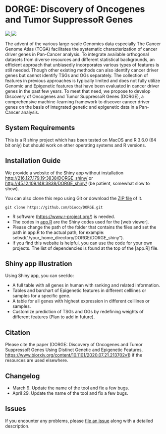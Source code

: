 # DORGE: Discovery of Oncogenes and Tumor SuppressoR Genes

<p>
	<a href="#">
	   <img src="https://travis-ci.org/jakelever/cancermine.svg?branch=master" />
	</a>
	<a href="#">
	   <img src="https://img.shields.io/badge/data-viewer-9e42f4.svg" />
	</a>
</p>

The advent of the various large-scale Genomics data especially The Cancer Genome Atlas (TCGA) facilitates the systematic characterization of cancer driver genes in Pan-Cancer analysis. To integrate available orthogonal datasets from diverse resources and different statistical backgrounds, an efficient approach that unbiasedly incorporates various types of features is still needed. Though other existing methods can also identify cancer driver genes but cannot identify TSGs and OGs separately. The collection of features in previous approaches is typically limited and does not fully utilize Genomic and Epigenetic features that have been evaluated in cancer driver genes in the past few years. To meet that need, we propose to develop Discovery of Oncogenes and Tumor SuppressoR Genes (DORGE), a comprehensive machine-learning framework to discover cancer driver genes on the basis of integrated genetic and epigenetic data in a Pan-Cancer analysis.

## System Requirements

This is a R shiny project which has been tested on MacOS and R 3.6.0 (64 bit only) but should work on other operating systems and R versions.

## Installation Guide

We provide a website of the Shiny app without installation http://216.127.179.19:3838/DORGE_shiny/ or http://45.12.109.148:3838/DORGE_shiny/ (be patient, somewhat slow to show).

You can also clone this repo using Git or download the [ZIP file](https://github.com/biocq/DORGE/archive/master.zip) of it.

```
git clone https://github.com/biocq/DORGE.git
```
* R software (https://www.r-project.org/) is needed.
* The codes in [app.R](https://github.com/biocq/DORGE/blob/master/app.R) are the Shiny codes used for the [web viewer].
* Please change the path of the folder that contains the files and set the path in app.R to the actual path, for example: setwd("/your_home_directory/DORGE/DORGE_shiny").
* If you find this website is helpful, you can use the code for your own projects. The list of dependencies is found at the top of the [app.R] file.

## Shiny app illustration

Using Shiny app, you can see/do:

* A full table with all genes in human with ranking and related information.
* Tables and barchart of Epigenetic features in different celllines or samples for a specific gene.
* A table for all genes with highest expression in different celllines or samples.
* Customize prediction of TSGs and OGs by redefining weights of different features (Plan to add in future).

## Citation

Please cite the paper (DORGE: Discovery of Oncogenes and Tumor SuppressoR Genes Using Distinct Genetic and Epigenetic Features, https://www.biorxiv.org/content/10.1101/2020.07.21.213702v1) if the resources are used elsewhere.

## Changelog

* March 9. Update the name of the tool and fix a few bugs.
* April 29. Update the name of the tool and fix a few bugs.

## Issues

If you encounter any problems, please [file an issue](https://github.com/biocq/DORGE_shiny/issues) along with a detailed description.
